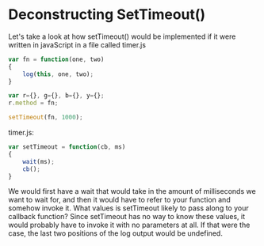 # Deconstructing SetTimeout()

Let's take a look at how setTimeout() would be implemented if it were written in javaScript in a file called timer.js

```js
var fn = function(one, two)
{
	log(this, one, two);
}

var r={}, g={}, b={}, y={};
r.method = fn;

setTimeout(fn, 1000);
```

timer.js:

```js
var setTimeout = function(cb, ms)
{
	wait(ms);
	cb();
}
```

We would first have a wait that would take in the amount of milliseconds we want to wait for, and then it would have to refer to your function and somehow invoke it. What values is setTimeout likely to pass along to your callback function? Since setTimeout has no way to know these values, it would probably have to invoke it with no parameters at all. If that were the case, the last two positions of the log output would be undefined.

